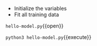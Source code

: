 * Initialize the variables
* Fit all training data

`hello-model.py`{{open}}

`python3 hello-model.py`{{execute}}

